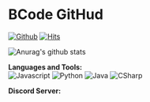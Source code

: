 # BCode GitHud
[![Github](https://img.shields.io/badge/-Github-000?style=flat&logo=Github&logoColor=white)](https://github.com/KR-BCode)
[![Hits](https://hits.seeyoufarm.com/api/count/incr/badge.svg?url=https%3A%2F%2Fgithub.com%2FKR-BCode&count_bg=%2379C83D&title_bg=%23555555&icon=github.svg&icon_color=%23E7E7E7&title=Visitor&edge_flat=false)](https://hits.seeyoufarm.com)

![Anurag's github stats](https://github-readme-stats.vercel.app/api?username=KR-BCode&show_icons=true&theme=dark)

**Languages and Tools:**  
![Javascript](https://img.shields.io/badge/-Javascript-F7DF1E?style=for-the-badge&logo=javascript&logoColor=fff)
![Python](https://img.shields.io/badge/-Python-3776AB?style=for-the-badge&logo=python&logoColor=fff)
![Java](https://img.shields.io/badge/-Java-007396?style=for-the-badge&logo=java&logoColor=fff)
![CSharp](https://img.shields.io/badge/-C%20Sharp-239120?style=for-the-badge&logo=C%20Sharp&logoColor=fff)

**Discord Server:**
